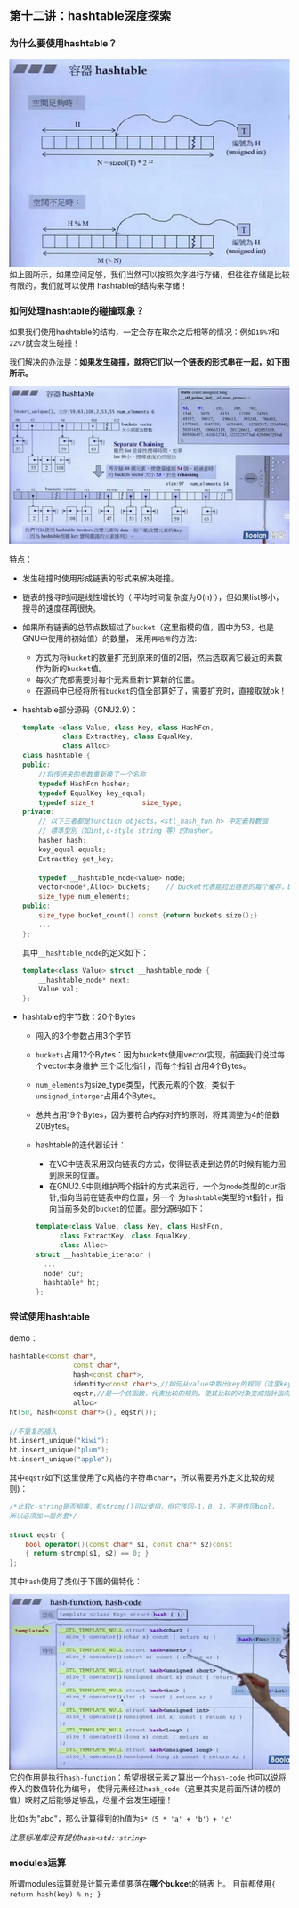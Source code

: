 ## 第十二讲：hashtable深度探索
### 为什么要使用hashtable？

![](img12_1.jpg)
如上图所示，如果空间足够，我们当然可以按照次序进行存储，但往往存储是比较有限的，我们就可以使用
hashtable的结构来存储！

### 如何处理hashtable的碰撞现象？
如果我们使用hashtable的结构，一定会存在取余之后相等的情况：例如`15%7`和`22%7`就会发生碰撞！

我们解决的办法是：**如果发生碰撞，就将它们以一个链表的形式串在一起，如下图所示。**

![](img12_2.jpg)

特点：
* 发生碰撞时使用形成链表的形式来解决碰撞。
* 链表的搜寻时间是线性增长的（ 平均时间复杂度为O(n) ），但如果list够小，搜寻的速度荏苒很快。
* 如果所有链表的总节点数超过了`bucket`（这里指模的值，图中为53，也是GNU中使用的初始值）的数量， 采用`再哈希`的方法:
    * 方式为将`bucket`的数量扩充到原来的值的2倍，然后选取离它最近的素数作为新的`bucket`值。
    * 每次扩充都需要对每个元素重新计算新的位置。
    * 在源码中已经将所有`bucket`的值全部算好了，需要扩充时，直接取就ok！

* hashtable部分源码（GNU2.9）：
    ```c++
    template <class Value, class Key, class HashFcn,
              class ExtractKey, class EqualKey,
              class Alloc> 	
    class hashtable {
    public: 
        //将传进来的参数重新换了一个名称
        typedef HashFcn hasher;
        typedef EqualKey key_equal;
        typedef size_t            size_type;
    private:
        // 以下三者都是function objects。<stl_hash_fun.h> 中定義有數個
        // 標準型別（如int,c-style string 等）的hasher。
        hasher hash;	
        key_equal equals;
        ExtractKey get_key;
    
        typedef __hashtable_node<Value> node;
        vector<node*,Alloc> buckets;	// bucket代表能拉出链表的每个缓存，buckets用 vector 完成
        size_type num_elements;
    public:
        size_type bucket_count() const {return buckets.size();}
        ...
    };
    ```
    其中`__hashtable_node`的定义如下：
    ```c++
    template<class Value> struct __hashtable_node {
        __hashtable_node* next;
        Value val;
    };
    ```

* hashtable的字节数：20个Bytes
    * 闯入的3个参数占用3个字节
    * `buckets`占用12个Bytes：因为buckets使用vector实现，前面我们说过每个vector本身维护
  三个泛化指针，而每个指针占用4个Bytes。
    * `num_elements`为size_type类型，代表元素的个数，类似于`unsigned_interger`占用4个Bytes。
    * 总共占用19个Bytes，因为要符合内存对齐的原则，将其调整为4的倍数20Bytes。

    * hashtable的迭代器设计：
        * 在VC中链表采用双向链表的方式，使得链表走到边界的时候有能力回到原来的位置。
        * 在GNU2.9中则维护两个指针的方式来运行，一个为`node`类型的cur指针,指向当前在链表中的位置，另一个
      为`hashtable`类型的ht指针，指向当前多处的`bucket`的位置。部分源码如下：
        ```c++
        template<class Value, class Key, class HashFcn,
              class ExtractKey, class EqualKey,
              class Alloc>
      struct __hashtable_iterator {
          ...
          node* cur;
          hashtable* ht;
      };
      ```
      
### 尝试使用hashtable
demo：
```c++
hashtable<const char*, 
                const char*,
                hash<const char*>,
                identity<const char*>,//如何从value中取出key的规则（这里key就为value）
                eqstr,//是一个仿函数，代表比较的规则，使其比较的对象变成指针指向的内容，而不是指针本身
                alloc>
ht(50, hash<const char*>(), eqstr());

//不重复的插入
ht.insert_unique("kiwi");
ht.insert_unique("plum");
ht.insert_unique("apple");
```
其中`eqstr`如下(这里使用了c风格的字符串`char*`，所以需要另外定义比较的规则)：
```c++
/*比较c-string是否相等，有strcmp()可以使用，但它传回-1，0，1，不是传回bool，
所以必须加一层外套*/

struct eqstr {
    bool operator()(const char* s1, const char* s2)const
    { return strcmp(s1, s2) == 0; }
};
```
其中`hash`使用了类似于下图的偏特化：

![](img12_3.jpg)
它的作用是执行`hash-function`：希望根据元素之算出一个`hash-code`,也可以说将传入的数值转化为编号，
使得元素经过`hash_code`（这里其实是前面所讲的模的值）映射之后能够足够乱，尽量不会发生碰撞！

比如s为"abc"，那么计算得到的h值为`5*（5 * 'a' + 'b'）+ 'c'`

*注意标准库没有提供`hash<std::string>`*

### modules运算
所谓modules运算就是计算元素值要落在**哪个bukcet**的链表上。
目前都使用`{ return hash(key) % n; }`


